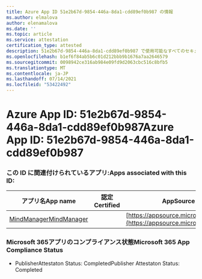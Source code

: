 ```yaml
---
title: Azure App ID 51e2b67d-9854-446a-8da1-cdd89ef0b987 の情報
ms.author: elmalova
author: elenamalova
ms.date: ''
ms.topic: article
ms.service: attestation
certification_type: attested
description: 51e2b67d-9854-446a-8da1-cdd89ef0b987 で使用可能なすべてのセキュリティおよびコンプライアンス情報。
ms.openlocfilehash: b1ef6f84ab5b6c01d212bbb9b1676a7aa2646579
ms.sourcegitcommit: 0098942ce316ab984e09fd9d2063cbc516c8bfb5
ms.translationtype: MT
ms.contentlocale: ja-JP
ms.lasthandoff: 07/14/2021
ms.locfileid: "53422492"
---
```

# <a name="azure-app-id-51e2b67d-9854-446a-8da1-cdd89ef0b987"></a><span data-ttu-id="e1aee-103">Azure App ID: 51e2b67d-9854-446a-8da1-cdd89ef0b987</span><span class="sxs-lookup"><span data-stu-id="e1aee-103">Azure App ID: 51e2b67d-9854-446a-8da1-cdd89ef0b987</span></span>


### <a name="apps-associated-with-this-id"></a><span data-ttu-id="e1aee-104">この ID に関連付けられているアプリ:</span><span class="sxs-lookup"><span data-stu-id="e1aee-104">Apps associated with this ID:</span></span>
| <span data-ttu-id="e1aee-105">**アプリ名**</span><span class="sxs-lookup"><span data-stu-id="e1aee-105">**App name**</span></span> | <span data-ttu-id="e1aee-106">**認定**</span><span class="sxs-lookup"><span data-stu-id="e1aee-106">**Certified**</span></span> | <span data-ttu-id="e1aee-107">**AppSource での表示**</span><span class="sxs-lookup"><span data-stu-id="e1aee-107">**View in AppSource**</span></span> |
|-|-|-|
| [<span data-ttu-id="e1aee-108">MindManager</span><span class="sxs-lookup"><span data-stu-id="e1aee-108">MindManager</span></span>](https://docs.microsoft.com/en-us/microsoft-365-app-certification/forward/WA200002261) |  | [https://appsource.microsoft.com/product/office/WA200002261](https://appsource.microsoft.com/product/office/WA200002261) |

### <a name="microsoft-365-app-compliance-status"></a><span data-ttu-id="e1aee-109">Microsoft 365アプリのコンプライアンス状態</span><span class="sxs-lookup"><span data-stu-id="e1aee-109">Microsoft 365 App Compliance Status</span></span>
- <span data-ttu-id="e1aee-110">PublisherAttestaton Status: Completed</span><span class="sxs-lookup"><span data-stu-id="e1aee-110">Publisher Attestaton Status: Completed</span></span>
